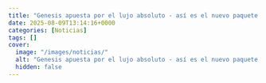 ```yaml
---
title: "Genesis apuesta por el lujo absoluto - así es el nuevo paquete Prestige Black"
date: 2025-08-09T13:14:16+0000
categories: [Noticias]
tags: []
cover:
  image: "/images/noticias/"
  alt: "Genesis apuesta por el lujo absoluto - así es el nuevo paquete Prestige Black"
  hidden: false
---
```



